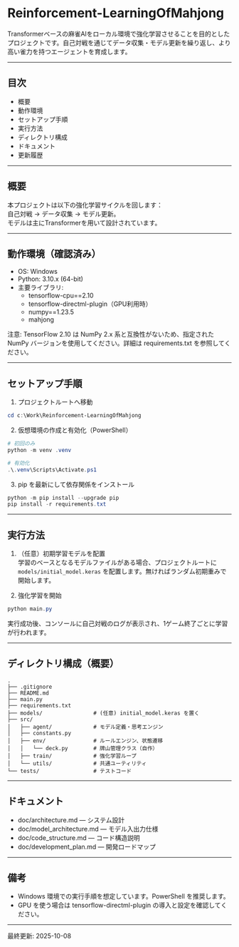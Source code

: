 # Reinforcement-LearningOfMahjong

Transformerベースの麻雀AIをローカル環境で強化学習させることを目的としたプロジェクトです。自己対戦を通じてデータ収集・モデル更新を繰り返し、より高い雀力を持つエージェントを育成します。

---

## 目次
- 概要
- 動作環境
- セットアップ手順
- 実行方法
- ディレクトリ構成
- ドキュメント
- 更新履歴

---

## 概要
本プロジェクトは以下の強化学習サイクルを回します：  
自己対戦 → データ収集 → モデル更新。  
モデルは主にTransformerを用いて設計されています。

---

## 動作環境（確認済み）
- OS: Windows  
- Python: 3.10.x (64-bit)  
- 主要ライブラリ:
  - tensorflow-cpu==2.10
  - tensorflow-directml-plugin（GPU利用時）
  - numpy==1.23.5
  - mahjong

注意: TensorFlow 2.10 は NumPy 2.x 系と互換性がないため、指定された NumPy バージョンを使用してください。詳細は requirements.txt を参照してください。

---

## セットアップ手順

1. プロジェクトルートへ移動
```powershell
cd c:\Work\Reinforcement-LearningOfMahjong
```

2. 仮想環境の作成と有効化（PowerShell）
```powershell
# 初回のみ
python -m venv .venv

# 有効化
.\.venv\Scripts\Activate.ps1
```

3. pip を最新にして依存関係をインストール
```powershell
python -m pip install --upgrade pip
pip install -r requirements.txt
```

---

## 実行方法

1. （任意）初期学習モデルを配置  
学習のベースとなるモデルファイルがある場合、プロジェクトルートに `models/initial_model.keras` を配置します。無ければランダム初期重みで開始します。

2. 強化学習を開始
```powershell
python main.py
```
実行成功後、コンソールに自己対戦のログが表示され、1ゲーム終了ごとに学習が行われます。

---

## ディレクトリ構成（概要）
```
.
├── .gitignore
├── README.md
├── main.py
├── requirements.txt
├── models/                # (任意) initial_model.keras を置く
├── src/
│   ├── agent/             # モデル定義・思考エンジン
│   ├── constants.py
│   ├── env/               # ルールエンジン、状態遷移
│   │   └── deck.py        # 牌山管理クラス（自作）
│   ├── train/             # 強化学習ループ
│   └── utils/             # 共通ユーティリティ
└── tests/                 # テストコード
```

---

## ドキュメント
- doc/architecture.md — システム設計  
- doc/model_architecture.md — モデル入出力仕様  
- doc/code_structure.md — コード構造説明  
- doc/development_plan.md — 開発ロードマップ

---

## 備考
- Windows 環境での実行手順を想定しています。PowerShell を推奨します。  
- GPU を使う場合は tensorflow-directml-plugin の導入と設定を確認してください。

---

最終更新: 2025-10-08
